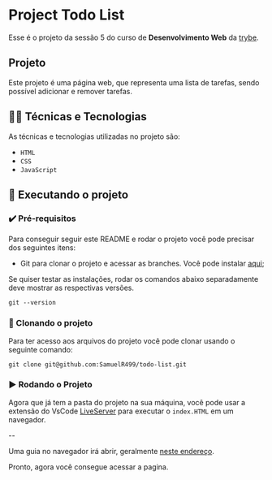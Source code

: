 
# Project Todo List

Esse é o projeto da sessão 5 do curso de **Desenvolvimento Web** da [trybe](https://www.betrybe.com/).

## Projeto

Este projeto é uma página web, que representa uma lista de tarefas, sendo possível adicionar e remover tarefas.


## 🧑‍💻 Técnicas e Tecnologias

As técnicas e tecnologias utilizadas no projeto são:

- `HTML`
- `CSS`
- `JavaScript`

## 📲 Executando o projeto

### ✔️ Pré-requisitos

Para conseguir seguir este README e rodar o projeto você pode precisar dos seguintes itens:
- Git para clonar o projeto e acessar as branches. Você pode instalar [aqui](https://git-scm.com/downloads);

Se quiser testar as instalações, rodar os comandos abaixo separadamente deve mostrar as respectivas versões.

```
git --version
```


### 🐙 Clonando o projeto

Para ter acesso aos arquivos do projeto você pode clonar usando o seguinte comando:

```
git clone git@github.com:SamuelR499/todo-list.git
```

### ▶️ Rodando o Projeto

Agora que já tem a pasta do projeto na sua máquina, você pode usar a extensão do VsCode [LiveServer](https://github.com/ritwickdey/vscode-live-server) para executar o `index.HTML` em um navegador.

--

Uma guia no navegador irá abrir, geralmente [neste endereço](http://localhost:3000/).

Pronto, agora você consegue acessar a pagina.

